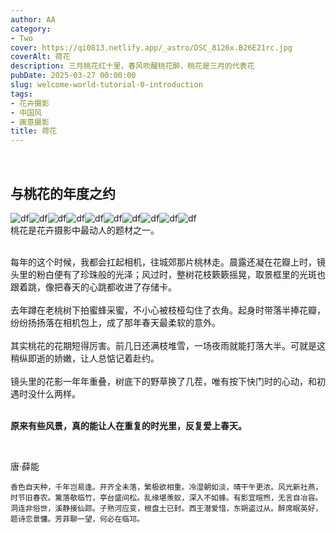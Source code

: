 ```yaml
---
author: AA
category:
- Two
cover: https://qi0813.netlify.app/_astro/DSC_8126x.B26E21rc.jpg
coverAlt: 荷花
description: 三月桃花红十里，春风吹醒桃花醉，桃花是三月的代表花
pubDate: 2025-03-27 00:00:00
slug: welcome-world-tutorial-0-introduction
tags:
- 花卉摄影
- 中国风
- 画意摄影
title: 荷花
---
```

<br/>

## 与桃花的年度之约  

![df](../../../public/2025/20250327/20250327-taohua%20(1).jpg)![df](../../../public/2025/20250327/20250327-taohua%20(2).jpg)![df](../../../public/2025/20250327/20250327-taohua%20(3).jpg)![df](../../../public/2025/20250327/20250327-taohua%20(4).jpg)![df](../../../public/2025/20250327/20250327-taohua%20(5).jpg)![df](../../../public/2025/20250327/20250327-taohua%20(6).jpg)![df](../../../public/2025/20250327/20250327-taohua%20(7).jpg)![df](../../../public/2025/20250327/20250327-taohua%20(8).jpg)![df](../../../public/2025/20250327/20250327-taohua%20(9).jpg)![df](../../../public/2025/20250327/20250327-taohua%20(10).jpg)
<br/>
桃花是花卉摄影中最动人的题材之一。 

<br/>
每年的这个时候，我都会扛起相机，往城郊那片桃林走。晨露还凝在花瓣上时，镜头里的粉白便有了珍珠般的光泽；风过时，整树花枝簌簌摇晃，取景框里的光斑也跟着跳，像把春天的心跳都收进了存储卡。<br/>

<br/>
去年蹲在老桃树下拍蜜蜂采蜜，不小心被枝桠勾住了衣角。起身时带落半捧花瓣，纷纷扬扬落在相机包上，成了那年春天最柔软的意外。<br/>

<br/>
其实桃花的花期短得厉害。前几日还满枝堆雪，一场夜雨就能打落大半。可就是这稍纵即逝的娇嫩，让人总惦记着赴约。<br/>

<br/>
镜头里的花影一年年重叠，树底下的野草换了几茬，唯有按下快门时的心动，和初遇时没什么两样。<br/>

<br/>



**原来有些风景，真的能让人在重复的时光里，反复爱上春天。**

<br/>


唐·薛能
```
香色自天种，千年岂易逢。开齐全未落，繁极欲相重。冷湿朝如淡，晴干午更浓。风光新社燕，时节旧春农。篱落欹临竹，亭台盛间松。乱缘堪羡蚁，深入不如蜂。有影宜暄煦，无言自冶容。洞连非俗世，溪静接仙踪。子熟河应变，根盘土已封。西王潜爱惜，东朔盗过从。醉席眠英好，题诗恋景慵。芳菲聊一望，何必在临邛。
```


<br/>
